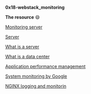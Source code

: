**0x18-webstack_monitoring**

**The resource** :smile:

[Monitoring server](https://www.sumologic.com/glossary/server-monitoring/)

[Server](https://en.wikipedia.org/wiki/Server_(computing)#Hardware_requirement)

[What is a server](https://www.youtube.com/watch?v=B1ANfsDyjeA)

[What is a data center](https://www.youtube.com/watch?t=33&v=iuqXFC_qIvA&feature=youtu.be)

[Application performance management](https://en.wikipedia.org/wiki/Application_performance_management)

[System monitoring by Google](https://sre.google/sre-book/monitoring-distributed-systems/)

[NGINX logging and monitorin](https://docs.nginx.com/nginx/admin-guide/monitoring/logging/)
